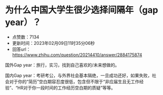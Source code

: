 # 为什么中国大学生很少选择间隔年（gap year）？
- 点赞数：7134
- 更新时间：2023年02月09日11时35分06秒
- 回答url：https://www.zhihu.com/question/20214410/answer/2884175874
<body>
 <p data-pid="Wfss0A9e">国外Gap year：旅行，实习，找到自己喜欢的/未来想做的。</p>
 <p data-pid="ieshi699">国内Gap year：考研考公，与外界社会基本隔绝，一旦成功还好，如果失败，社会对于你的“简历”空白期容忍度很低，包含但不限于“非应届生且无工作经验”、“HR对于你一段时间的工作经历空白期的质疑”等等。</p>
</body>